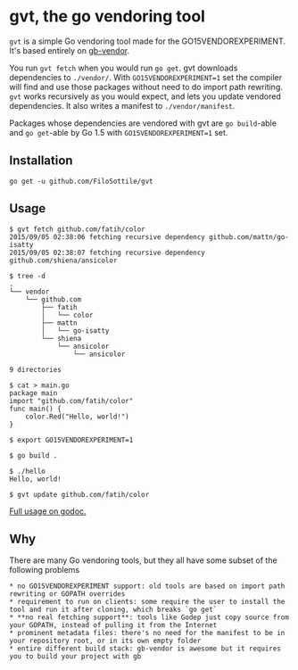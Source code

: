 # gvt, the go vendoring tool

`gvt` is a simple Go vendoring tool made for the GO15VENDOREXPERIMENT. It's based entirely on [gb-vendor](https://github.com/constabulary/gb).

You run `gvt fetch` when you would run `go get`. gvt downloads dependencies to `./vendor/`. With `GO15VENDOREXPERIMENT=1` set the compiler will find and use those packages without need to do import path rewriting. `gvt` works recursively as you would expect, and lets you update vendored dependencies. It also writes a manifest to `./vendor/manifest`.

Packages whose dependencies are vendored with gvt are `go build`-able and `go get`-able by Go 1.5 with `GO15VENDOREXPERIMENT=1` set.

## Installation

```
go get -u github.com/FiloSottile/gvt
```

## Usage

```
$ gvt fetch github.com/fatih/color
2015/09/05 02:38:06 fetching recursive dependency github.com/mattn/go-isatty
2015/09/05 02:38:07 fetching recursive dependency github.com/shiena/ansicolor

$ tree -d
.
└── vendor
    └── github.com
        ├── fatih
        │   └── color
        ├── mattn
        │   └── go-isatty
        └── shiena
            └── ansicolor
                └── ansicolor

9 directories

$ cat > main.go
package main
import "github.com/fatih/color"
func main() {
    color.Red("Hello, world!")
}

$ export GO15VENDOREXPERIMENT=1

$ go build .

$ ./hello
Hello, world!

$ gvt update github.com/fatih/color
```

[Full usage on godoc.](https://godoc.org/github.com/FiloSottile/gvt)

## Why

There are many Go vendoring tools, but they all have some subset of the following problems

    * no GO15VENDOREXPERIMENT support: old tools are based on import path rewriting or GOPATH overrides
    * requirement to run on clients: some require the user to install the tool and run it after cloning, which breaks `go get`
    * **no real fetching support**: tools like Godep just copy source from your GOPATH, instead of pulling it from the Internet
    * prominent metadata files: there's no need for the manifest to be in your repository root, or in its own empty folder
    * entire different build stack: gb-vendor is awesome but it requires you to build your project with gb
